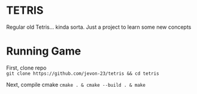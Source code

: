 # TETRIS

Regular old Tetris... kinda sorta. Just a project to learn some new concepts
<br> 

# Running Game
First, clone repo
<br>
```git clone https://github.com/jevon-23/tetris && cd tetris```
<br>

Next, compile cmake
```cmake . & cmake --build . & make ```

